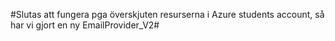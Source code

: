#Slutas att fungera pga överskjuten resurserna i Azure students account, så har vi gjort en ny EmailProvider_V2#
